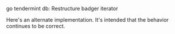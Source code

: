 go tendermint db: Restructure badger iterator

Here's an alternate implementation.
It's intended that the behavior continues to be correct.
